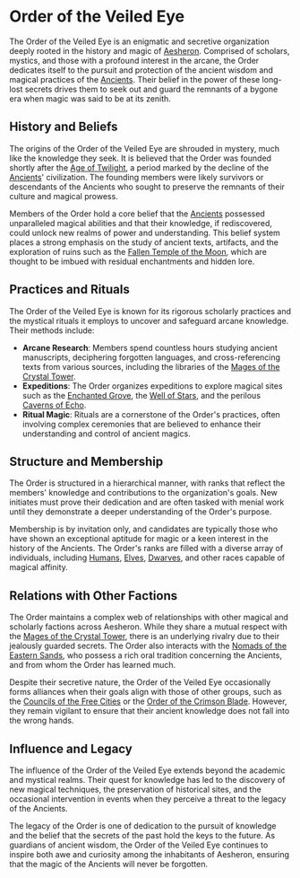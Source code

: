 # Order of the Veiled Eye

The Order of the Veiled Eye is an enigmatic and secretive organization deeply rooted in the history and magic of [Aesheron](Aesheron.md). Comprised of scholars, mystics, and those with a profound interest in the arcane, the Order dedicates itself to the pursuit and protection of the ancient wisdom and magical practices of the [Ancients](Ancients.md). Their belief in the power of these long-lost secrets drives them to seek out and guard the remnants of a bygone era when magic was said to be at its zenith.

## History and Beliefs

The origins of the Order of the Veiled Eye are shrouded in mystery, much like the knowledge they seek. It is believed that the Order was founded shortly after the [Age of Twilight](Age%20of%20Twilight.md), a period marked by the decline of the [Ancients](Ancients.md)' civilization. The founding members were likely survivors or descendants of the Ancients who sought to preserve the remnants of their culture and magical prowess.

Members of the Order hold a core belief that the [Ancients](Ancients.md) possessed unparalleled magical abilities and that their knowledge, if rediscovered, could unlock new realms of power and understanding. This belief system places a strong emphasis on the study of ancient texts, artifacts, and the exploration of ruins such as the [Fallen Temple of the Moon](Fallen%20Temple%20of%20the%20Moon.md), which are thought to be imbued with residual enchantments and hidden lore.

## Practices and Rituals

The Order of the Veiled Eye is known for its rigorous scholarly practices and the mystical rituals it employs to uncover and safeguard arcane knowledge. Their methods include:

- **Arcane Research**: Members spend countless hours studying ancient manuscripts, deciphering forgotten languages, and cross-referencing texts from various sources, including the libraries of the [Mages of the Crystal Tower](Mages%20of%20the%20Crystal%20Tower.md).
- **Expeditions**: The Order organizes expeditions to explore magical sites such as the [Enchanted Grove](Enchanted%20Grove.md), the [Well of Stars](Well%20of%20Stars.md), and the perilous [Caverns of Echo](Caverns%20of%20Echo.md).
- **Ritual Magic**: Rituals are a cornerstone of the Order's practices, often involving complex ceremonies that are believed to enhance their understanding and control of ancient magics.

## Structure and Membership

The Order is structured in a hierarchical manner, with ranks that reflect the members' knowledge and contributions to the organization's goals. New initiates must prove their dedication and are often tasked with menial work until they demonstrate a deeper understanding of the Order's purpose.

Membership is by invitation only, and candidates are typically those who have shown an exceptional aptitude for magic or a keen interest in the history of the Ancients. The Order's ranks are filled with a diverse array of individuals, including [Humans](Humans.md), [Elves](Elves.md), [Dwarves](Dwarves.md), and other races capable of magical affinity.

## Relations with Other Factions

The Order maintains a complex web of relationships with other magical and scholarly factions across Aesheron. While they share a mutual respect with the [Mages of the Crystal Tower](Mages%20of%20the%20Crystal%20Tower.md), there is an underlying rivalry due to their jealously guarded secrets. The Order also interacts with the [Nomads of the Eastern Sands](Nomads%20of%20the%20Eastern%20Sands.md), who possess a rich oral tradition concerning the Ancients, and from whom the Order has learned much.

Despite their secretive nature, the Order of the Veiled Eye occasionally forms alliances when their goals align with those of other groups, such as the [Councils of the Free Cities](Councils%20of%20the%20Free%20Cities.md) or the [Order of the Crimson Blade](Order%20of%20the%20Crimson%20Blade.md). However, they remain vigilant to ensure that their ancient knowledge does not fall into the wrong hands.

## Influence and Legacy

The influence of the Order of the Veiled Eye extends beyond the academic and mystical realms. Their quest for knowledge has led to the discovery of new magical techniques, the preservation of historical sites, and the occasional intervention in events when they perceive a threat to the legacy of the Ancients.

The legacy of the Order is one of dedication to the pursuit of knowledge and the belief that the secrets of the past hold the keys to the future. As guardians of ancient wisdom, the Order of the Veiled Eye continues to inspire both awe and curiosity among the inhabitants of Aesheron, ensuring that the magic of the Ancients will never be forgotten.